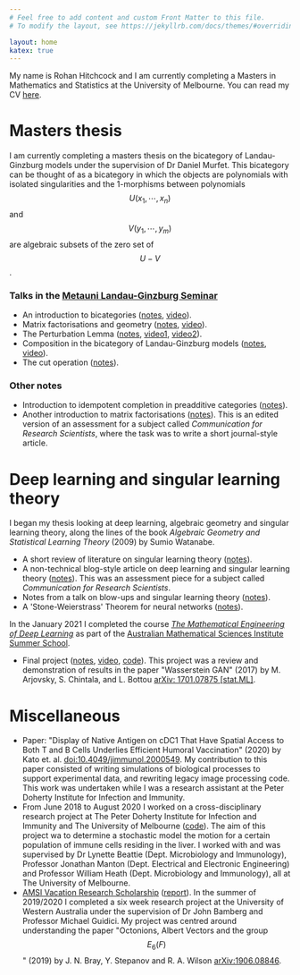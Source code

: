 ```yaml
---
# Feel free to add content and custom Front Matter to this file.
# To modify the layout, see https://jekyllrb.com/docs/themes/#overriding-theme-defaults

layout: home
katex: true
---
```


My name is Rohan Hitchcock and I am currently completing a Masters in Mathematics 
and Statistics at 
the University of Melbourne. You can read my 
CV [here](cv.pdf).



# Masters thesis
I am currently completing a masters thesis on the bicategory of Landau-Ginzburg models
under the supervision of Dr Daniel Murfet.
This bicategory can be thought of as a bicategory in which the objects are polynomials with 
isolated singularities and the 1-morphisms between polynomials $$U(x_1, \cdots, x_n)$$
and $$V(y_1, \cdots, y_m)$$ are algebraic subsets of the zero set of $$U - V$$.

### Talks in the [Metauni Landau-Ginzburg Seminar](https://metauni.org/posts/events/seminar-lg)
- An introduction to bicategories ([notes](notes/bicategories.pdf), [video](https://www.youtube.com/watch?v=K6W_3tMz0qA)).
- Matrix factorisations and geometry ([notes](notes/matrix-factorisations-geometry.pdf), [video](https://www.youtube.com/watch?v=Wa_kQs0PGKY)).
- The Perturbation Lemma ([notes](notes/pertubation-lemma.pdf), [video1](https://www.youtube.com/watch?v=-gWUA5tCgc4), [video2](https://www.youtube.com/watch?v=n_jlHU0FuwA)).
- Composition in the bicategory of Landau-Ginzburg models ([notes](notes/composition-in-LG.pdf), [video](https://www.youtube.com/watch?v=MZhsDkBHPmY)).
- The cut operation ([notes](notes/cut-operation.pdf)).

### Other notes
- Introduction to idempotent completion in preadditive categories ([notes](notes/idempotents.pdf)).
- Another introduction to matrix factorisations ([notes](notes/matrix-factorisations-ses.pdf)). 
This is an edited version of an assessment for a subject called 
*Communication for Research Scientists*, where the task was to write a short journal-style article.


# Deep learning and singular learning theory
I began my thesis looking at deep learning, algebraic geometry and singular 
learning theory, along the lines of the book *Algebraic Geometry and Statistical 
Learning Theory* (2009) by Sumio Watanabe.

- A short review of literature on singular learning theory ([notes](notes/slt-literature-review.pdf)).
- A non-technical blog-style article on deep learning and singular learning theory ([notes](notes/slt-blog-article.pdf)).
This was an assessment piece for a subject called *Communication for Research Scientists*.
- Notes from a talk on blow-ups and singular learning theory ([notes](notes/blowups.pdf)).
- A 'Stone-Weierstrass' Theorem for neural networks ([notes](notes/nn-approximation.pdf)).

In the January 2021 I completed the course 
[*The Mathematical Engineering of Deep Learning*](https://deeplearningmath.org)
as part of the [Australian Mathematical Sciences Institute Summer School](https://ss.amsi.org.au). 

- Final project ([notes](notes/amsi-ss-final-project-abstract.pdf), [video](https://youtu.be/UnyXhQRXOoU), [code](https://github.com/rohan-hitchcock/deep-learning-math-course)). This project was a review and demonstration of results in the paper "Wasserstein GAN" (2017)
by M. Arjovsky, S. Chintala, and L. Bottou [arXiv: 1701.07875 \[stat.ML\]](https://arxiv.org/abs/1701.07875).


# Miscellaneous
- Paper: "Display of Native Antigen on cDC1 That Have Spatial Access to Both T and B Cells Underlies Efficient Humoral Vaccination" (2020)
by Kato et. al. [doi:10.4049/jimmunol.2000549](https://doi.org/10.4049/jimmunol.2000549). 
My contribution to this paper consisted of writing simulations of biological processes 
to support experimental data, and rewriting legacy image processing code. 
This work was undertaken while I was a research assistant at the Peter Doherty Institute for Infection and Immunity.
- From June 2018 to August 2020 I worked on a cross-disciplinary research project 
at The Peter Doherty Institute for Infection and Immunity and The University of 
Melbourne ([code](https://github.com/rohan-hitchcock/tcells-portfolio)). 
The aim of this project wa to determine a stochastic model the motion for a certain population of immune 
cells residing in the liver. I worked with and was supervised by Dr Lynette Beattie (Dept. Microbiology and Immunology), 
Professor Jonathan Manton (Dept. Electrical and Electronic Engineering) 
and Professor William Heath (Dept. Microbiology and Immunology), all at The University of Melbourne.
- [AMSI Vacation Research Scholarship]((https://vrs.amsi.org.au/student-profile/rohan-hitchcock/)) ([report](notes/amsi-vrs-report.pdf)).
In the summer of 2019/2020 I completed a six week research project at the 
University of Western Australia under the supervision of Dr John Bamberg and Professor 
Michael Guidici. My project was centred around understanding the paper "Octonions, Albert Vectors 
and the group $$E_6(F)$$" (2019) by J. N. Bray, Y. Stepanov and R. A. Wilson 
[arXiv:1906.08846](https://arxiv.org/abs/1906.08846).



